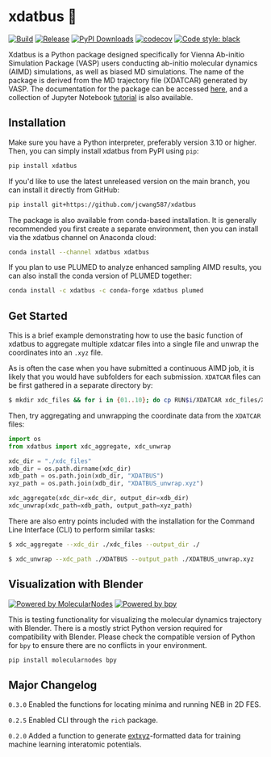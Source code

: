 <!--
<p class="center-content"> 
  <img src="https://raw.githubusercontent.com/jcwang587/xdatbus/main/docs/logo.png" alt=""/>
</p>
-->

# xdatbus 🚌

[![Build](https://github.com/jcwang587/xdatbus/actions/workflows/build.yml/badge.svg)](https://github.com/jcwang587/xdatbus/actions/workflows/build.yml)
[![Release](https://img.shields.io/github/v/release/jcwang587/xdatbus)](https://github.com/jcwang587/xdatbus/releases)
  [![PyPI Downloads](https://static.pepy.tech/badge/xdatbus)](https://pepy.tech/projects/xdatbus)
[![codecov](https://codecov.io/gh/jcwang587/xdatbus/branch/main/graph/badge.svg?token=V27VIJZDAE)](https://codecov.io/gh/jcwang587/xdatbus)
[![Code style: black](https://img.shields.io/badge/code%20style-black-000000.svg)](https://github.com/psf/black)

Xdatbus is a Python package designed specifically for Vienna Ab-initio Simulation Package (VASP) users conducting
ab-initio molecular dynamics (AIMD) simulations, as well as biased MD simulations. The name of the package is derived 
from the MD trajectory file (XDATCAR) generated by VASP. The documentation for 
the package can be accessed [here](https://xdatbus.readthedocs.io/en/latest/), and a collection of 
Jupyter Notebook [tutorial](https://github.com/jcwang587/xdatbus/tree/main/examples) is also available.

## Installation

Make sure you have a Python interpreter, preferably version 3.10 or higher. Then, you can simply install xdatbus from
PyPI using `pip`:

```bash
pip install xdatbus
```

If you'd like to use the latest unreleased version on the main branch, you can install it directly from GitHub:

```bash
pip install git+https://github.com/jcwang587/xdatbus
```

The package is also available from conda-based installation. It is generally recommended you first create a separate
environment, then you can install via the xdatbus channel on Anaconda cloud:

```bash
conda install --channel xdatbus xdatbus
```

If you plan to use PLUMED to analyze enhanced sampling AIMD results, you can also install the conda version of PLUMED
together:

```bash
conda install -c xdatbus -c conda-forge xdatbus plumed
```

## Get Started

This is a brief example demonstrating how to use the basic function of xdatbus to aggregate multiple xdatcar files into
a single file and unwrap the coordinates into an `.xyz` file.

As is often the case when you have submitted a continuous AIMD job, it is likely that you would have subfolders for each 
submission. `XDATCAR` files can be first gathered in a separate directory by:

```bash
$ mkdir xdc_files && for i in {01..10}; do cp RUN$i/XDATCAR xdc_files/XDATCAR_$i; done
```

Then, try aggregating and unwrapping the coordinate data from the `XDATCAR` files:

```python
import os
from xdatbus import xdc_aggregate, xdc_unwrap

xdc_dir = "./xdc_files"
xdb_dir = os.path.dirname(xdc_dir)
xdb_path = os.path.join(xdb_dir, "XDATBUS")
xyz_path = os.path.join(xdb_dir, "XDATBUS_unwrap.xyz")

xdc_aggregate(xdc_dir=xdc_dir, output_dir=xdb_dir)
xdc_unwrap(xdc_path=xdb_path, output_path=xyz_path)
```

There are also entry points included with the installation for the Command Line Interface (CLI) to perform similar
tasks:

```bash
$ xdc_aggregate --xdc_dir ./xdc_files --output_dir ./
```

```bash
$ xdc_unwrap --xdc_path ./XDATBUS --output_path ./XDATBUS_unwrap.xyz
```

## Visualization with Blender

[![Powered by MolecularNodes](https://img.shields.io/badge/powered%20by-MolecularNodes-blue.svg)](https://github.com/BradyAJohnston/MolecularNodes)
[![Powered by bpy](https://img.shields.io/badge/powered%20by-bpy-blue.svg)](https://docs.blender.org/api/current/)

This is testing functionality for visualizing the molecular dynamics trajectory with Blender. There is a mostly strict Python version required for compatibility with Blender. Please check the compatible version of Python for `bpy` to ensure there are no conflicts in your environment.

```bash
pip install molecularnodes bpy
```

## Major Changelog
`0.3.0` Enabled the functions for locating minima and running NEB in 2D FES.

`0.2.5` Enabled CLI through the `rich` package.

`0.2.0` Added a function to generate [extxyz](https://github.com/libAtoms/extxyz)-formatted data for training machine 
learning interatomic potentials.
